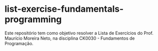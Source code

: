 # list-exercise-fundamentals-programming
Este repositório tem como objetivo resolver a Lista de Exercícios do Prof. Maurício Moreira Neto, na disciplina CK0030 - Fundamentos de Programação.
